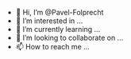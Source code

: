 - 👋 Hi, I’m @Pavel-Folprecht
- 👀 I’m interested in ...
- 🌱 I’m currently learning ...
- 💞️ I’m looking to collaborate on ...
- 📫 How to reach me ...

<!---
Pavel-Folprecht/Pavel-Folprecht is a ✨ special ✨ repository because its `README.md` (this file) appears on your GitHub profile.
You can click the Preview link to take a look at your changes.
--->

